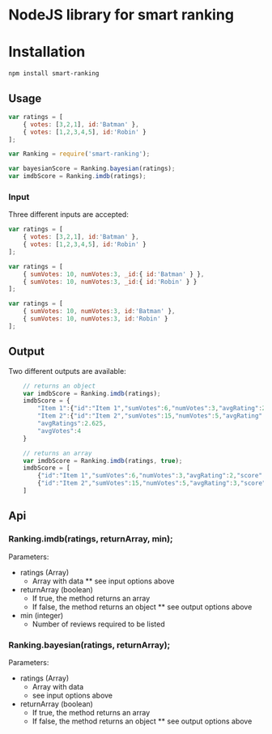# NodeJS library for smart ranking

# Installation

```
npm install smart-ranking
```

## Usage

```js
var ratings = [
    { votes: [3,2,1], id:'Batman' },
    { votes: [1,2,3,4,5], id:'Robin' }
];

var Ranking = require('smart-ranking');

var bayesianScore = Ranking.bayesian(ratings);
var imdbScore = Ranking.imdb(ratings);
```

### Input

Three different inputs are accepted:

```js
var ratings = [
    { votes: [3,2,1], id:'Batman' },
    { votes: [1,2,3,4,5], id:'Robin' }
];
```

```js
var ratings = [
	{ sumVotes: 10, numVotes:3, _id:{ id:'Batman' } },
	{ sumVotes: 10, numVotes:3, _id:{ id:'Robin' } }
];
```

```js
var ratings = [
	{ sumVotes: 10, numVotes:3, id:'Batman' },
	{ sumVotes: 10, numVotes:3, id:'Robin' }
];
```

## Output

Two different outputs are available:

```js
	// returns an object
	var imdbScore = Ranking.imdb(ratings);
	imdbScore = {
		"Item 1":{"id":"Item 1","sumVotes":6,"numVotes":3,"avgRating":2,"score":2.3125},
		"Item 2":{"id":"Item 2","sumVotes":15,"numVotes":5,"avgRating":3,"score":2.859375},
		"avgRatings":2.625,
		"avgVotes":4
	}
```

```js
	// returns an array
	var imdbScore = Ranking.imdb(ratings, true);
	imdbScore = [
		{"id":"Item 1","sumVotes":6,"numVotes":3,"avgRating":2,"score":2.3125},
		{"id":"Item 2","sumVotes":15,"numVotes":5,"avgRating":3,"score":2.859375}
	]
```

## Api

### Ranking.imdb(ratings, returnArray, min);

Parameters:
* ratings (Array)
	* Array with data 
	** see input options above
* returnArray (boolean)
	* If true, the method returns an array
	* If false, the method returns an object
	** see output options above 
* min (integer)
	* Number of reviews required to be listed

### Ranking.bayesian(ratings, returnArray);

Parameters:
* ratings (Array)
	* Array with data 
	- see input options above
* returnArray (boolean)
	* If true, the method returns an array
	* If false, the method returns an object
	** see output options above

